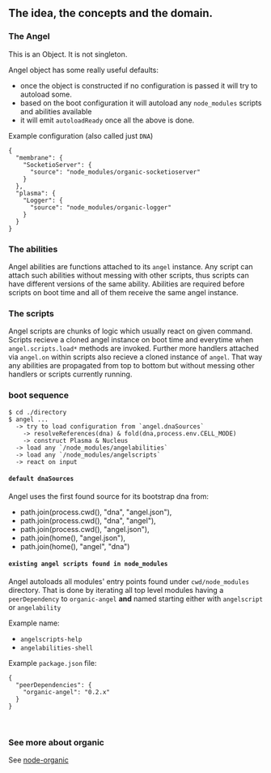 ## The idea, the concepts and the domain.

### The Angel

This is an Object. It is not singleton.

Angel object has some really useful defaults:

* once the object is constructed if no configuration is passed it will try to autoload some.
* based on the boot configuration it will autoload any `node_modules` scripts and abilities available
* it will emit `autoloadReady` once all the above is done.

Example configuration (also called just `DNA`)

    {
      "membrane": {
        "SocketioServer": {
          "source": "node_modules/organic-socketioserver"
        }
      },
      "plasma": {
        "Logger": {
          "source": "node_modules/organic-logger"
        }
      }
    }

### The abilities

Angel abilities are functions attached to its `angel` instance. Any script can attach such
abilities without messing with other scripts, thus scripts can have different versions of the same ability. Abilities are required before scripts on boot time and all of them receive the same angel instance.

### The scripts

Angel scripts are chunks of logic which usually react on given command.
Scripts recieve a cloned angel instance on boot time and everytime when `angel.scripts.load*` methods are invoked. Further more handlers attached via `angel.on` within scripts also recieve a cloned instance of `angel`. That way any abilities are propagated from top to bottom but without messing
other handlers or scripts currently running.

### boot sequence

    $ cd ./directory
    $ angel ...
      -> try to load configuration from `angel.dnaSources`
        -> resolveReferences(dna) & fold(dna,process.env.CELL_MODE)
        -> construct Plasma & Nucleus
      -> load any `/node_modules/angelabilities`
      -> load any `/node_modules/angelscripts`
      -> react on input

#### `default dnaSources`

Angel uses the first found source for its bootstrap dna from:

* path.join(process.cwd(), "dna", "angel.json"),
* path.join(process.cwd(), "dna", "angel"),
* path.join(process.cwd(), "angel.json"),
* path.join(home(), "angel.json"),
* path.join(home(), "angel", "dna")

#### `existing angel scripts found in node_modules`

Angel autoloads all modules' entry points found under `cwd/node_modules` directory. That is done by iterating all top level modules having a `peerDependency` to `organic-angel` **and** named starting either with `angelscript` or `angelability`

Example name:

* `angelscripts-help`
* `angelabilities-shell`

Example `package.json` file:

    {
      "peerDependencies": {
        "organic-angel": "0.2.x"
      }
    }

<br />

### See more about organic

See [node-organic](https://github.com/VarnaLab/node-organic/tree/master/docs#organelles)
